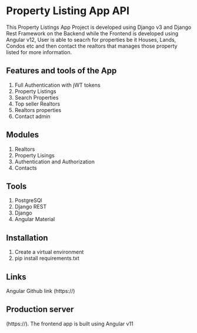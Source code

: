 # Property Listing App API

This Property Listings App Project is developed using Django v3 and Django Rest Framework on the Backend while the Frontend is developed using Angular v12,
User is able to seacrh for properties be it Houses, Lands, Condos etc and then contact the realtors that manages those property listed for more information.

## Features and tools of the App

1. Full Authentication with jWT tokens
2. Property Listings
3. Search Properties
4. Top seller Realtors
5. Realtors properties
6. Contact admin

## Modules

1. Realtors
2. Property Lisings
3. Authentication and Authorization
4. Contacts

## Tools

1. PostgreSQl
2. Django REST
3. Django
4. Angular Material

## Installation

1. Create a virtual environment
2. pip install requirements.txt 

## Links
Angular Github  link (https://)

## Production server

(https://). The frontend app is built using Angular v11